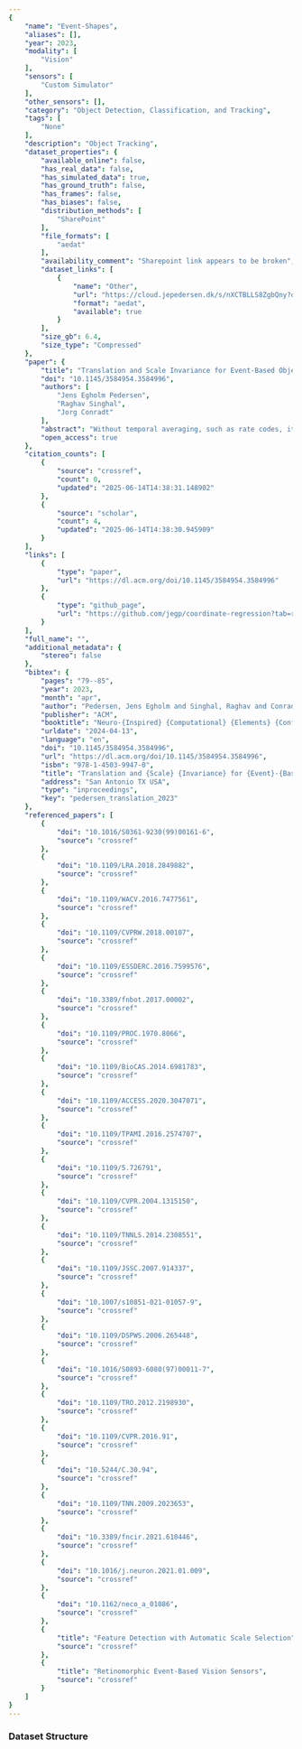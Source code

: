 ```yaml
---
{
    "name": "Event-Shapes",
    "aliases": [],
    "year": 2023,
    "modality": [
        "Vision"
    ],
    "sensors": [
        "Custom Simulator"
    ],
    "other_sensors": [],
    "category": "Object Detection, Classification, and Tracking",
    "tags": [
        "None"
    ],
    "description": "Object Tracking",
    "dataset_properties": {
        "available_online": false,
        "has_real_data": false,
        "has_simulated_data": true,
        "has_ground_truth": false,
        "has_frames": false,
        "has_biases": false,
        "distribution_methods": [
            "SharePoint"
        ],
        "file_formats": [
            "aedat"
        ],
        "availability_comment": "Sharepoint link appears to be broken",
        "dataset_links": [
            {
                "name": "Other",
                "url": "https://cloud.jepedersen.dk/s/nXCTBLLS8ZgbQny?openfile=true",
                "format": "aedat",
                "available": true
            }
        ],
        "size_gb": 6.4,
        "size_type": "Compressed"
    },
    "paper": {
        "title": "Translation and Scale Invariance for Event-Based Object tracking",
        "doi": "10.1145/3584954.3584996",
        "authors": [
            "Jens Egholm Pedersen",
            "Raghav Singhal",
            "Jorg Conradt"
        ],
        "abstract": "Without temporal averaging, such as rate codes, it remains challenging to train spiking neural networks for temporal regression tasks. In this work, we present a novel method to accurately predict spatial coordinates from event data with a fully spiking convolutional neural network (SCNN) without temporal averaging. Our method performs on-par with artificial neural networks (ANN) of similar complexity. Additionally, we demonstrate faster convergence in half the time using translation- and scale-invariant receptive fields. To permit comparison with conventional frame-based ANNs, we base our results on a simulated event-based dataset with an unrealistic high density. Therefore, we hypothesize that our method significantly outperform ANNs in settings with lower event density, as seen in real-life event-based data. Our model is fully spiking and can be ported directly to neuromorphic hardware.",
        "open_access": true
    },
    "citation_counts": [
        {
            "source": "crossref",
            "count": 0,
            "updated": "2025-06-14T14:38:31.148902"
        },
        {
            "source": "scholar",
            "count": 4,
            "updated": "2025-06-14T14:38:30.945909"
        }
    ],
    "links": [
        {
            "type": "paper",
            "url": "https://dl.acm.org/doi/10.1145/3584954.3584996"
        },
        {
            "type": "github_page",
            "url": "https://github.com/jegp/coordinate-regression?tab=readme-ov-file"
        }
    ],
    "full_name": "",
    "additional_metadata": {
        "stereo": false
    },
    "bibtex": {
        "pages": "79--85",
        "year": 2023,
        "month": "apr",
        "author": "Pedersen, Jens Egholm and Singhal, Raghav and Conradt, Jorg",
        "publisher": "ACM",
        "booktitle": "Neuro-{Inspired} {Computational} {Elements} {Conference}",
        "urldate": "2024-04-13",
        "language": "en",
        "doi": "10.1145/3584954.3584996",
        "url": "https://dl.acm.org/doi/10.1145/3584954.3584996",
        "isbn": "978-1-4503-9947-0",
        "title": "Translation and {Scale} {Invariance} for {Event}-{Based} {Object} tracking",
        "address": "San Antonio TX USA",
        "type": "inproceedings",
        "key": "pedersen_translation_2023"
    },
    "referenced_papers": [
        {
            "doi": "10.1016/S0361-9230(99)00161-6",
            "source": "crossref"
        },
        {
            "doi": "10.1109/LRA.2018.2849882",
            "source": "crossref"
        },
        {
            "doi": "10.1109/WACV.2016.7477561",
            "source": "crossref"
        },
        {
            "doi": "10.1109/CVPRW.2018.00107",
            "source": "crossref"
        },
        {
            "doi": "10.1109/ESSDERC.2016.7599576",
            "source": "crossref"
        },
        {
            "doi": "10.3389/fnbot.2017.00002",
            "source": "crossref"
        },
        {
            "doi": "10.1109/PROC.1970.8066",
            "source": "crossref"
        },
        {
            "doi": "10.1109/BioCAS.2014.6981783",
            "source": "crossref"
        },
        {
            "doi": "10.1109/ACCESS.2020.3047071",
            "source": "crossref"
        },
        {
            "doi": "10.1109/TPAMI.2016.2574707",
            "source": "crossref"
        },
        {
            "doi": "10.1109/5.726791",
            "source": "crossref"
        },
        {
            "doi": "10.1109/CVPR.2004.1315150",
            "source": "crossref"
        },
        {
            "doi": "10.1109/TNNLS.2014.2308551",
            "source": "crossref"
        },
        {
            "doi": "10.1109/JSSC.2007.914337",
            "source": "crossref"
        },
        {
            "doi": "10.1007/s10851-021-01057-9",
            "source": "crossref"
        },
        {
            "doi": "10.1109/DSPWS.2006.265448",
            "source": "crossref"
        },
        {
            "doi": "10.1016/S0893-6080(97)00011-7",
            "source": "crossref"
        },
        {
            "doi": "10.1109/TRO.2012.2198930",
            "source": "crossref"
        },
        {
            "doi": "10.1109/CVPR.2016.91",
            "source": "crossref"
        },
        {
            "doi": "10.5244/C.30.94",
            "source": "crossref"
        },
        {
            "doi": "10.1109/TNN.2009.2023653",
            "source": "crossref"
        },
        {
            "doi": "10.3389/fncir.2021.610446",
            "source": "crossref"
        },
        {
            "doi": "10.1016/j.neuron.2021.01.009",
            "source": "crossref"
        },
        {
            "doi": "10.1162/neco_a_01086",
            "source": "crossref"
        },
        {
            "title": "Feature Detection with Automatic Scale Selection",
            "source": "crossref"
        },
        {
            "title": "Retinomorphic Event-Based Vision Sensors",
            "source": "crossref"
        }
    ]
}
---
```


### Dataset Structure
